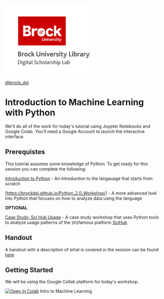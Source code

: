 ![DSL Logo](dsl_logo.png)

[@brock_dsl](https://twitter.com/brock_dsl)


# Introduction to Machine Learning with Python

We'll do all of the work for today's tutorial using Juypter Notebooks and Google Colab.
You'll need a Google Account to launch the interactive interface.



## Prerequistes

This tutorial assumes some knowledge of Python. To get ready for this session you can complete the following:

[Introduction to Python](https://brockdsl.github.io/Intro_to_Python_Workshop/) - An introduction to the langauage that starts from scratch



[https://brockdsl.github.io/Python_2.0_Workshop/] - A more advanced look into Python that focuses on how to analyze data using the language



**OPTIONAL**



[Case Study: Sci Hub Usage](https://brockdsl.github.io/SciHub_Workshop/) - A case study workshop that uses Python tools to analyze usage patterns of the (in)famous platform [SciHub](https://en.wikipedia.org/wiki/Sci-Hub)



## Handout

A handout with a description of what is covered in the session can be found  [here]()



## Getting Started

We will be using the Google Collab platform for today's workshop. 

[![Open In Colab](https://colab.research.google.com/assets/colab-badge.svg)](https://colab.research.google.com/github/BrockDSL/) Intro to Machine Learning

